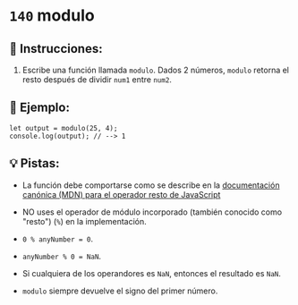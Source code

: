 # `140` modulo

## 📝 Instrucciones:

1. Escribe una función llamada `modulo`. Dados 2 números, `modulo` retorna el resto después de dividir `num1` entre `num2`.

## 📎 Ejemplo:

```Js
let output = modulo(25, 4);
console.log(output); // --> 1
```

## 💡 Pistas:

+ La función debe comportarse como se describe en la [documentación canónica (MDN) para el operador resto de JavaScript](https://developer.mozilla.org/es/docs/Web/JavaScript/Reference/Operators/Remainder)

+ NO uses el operador de módulo incorporado (también conocido como "resto") (`%`) en la implementación.

+ `0 % anyNumber = 0`.

+ `anyNumber % 0 = NaN`.

+ Si cualquiera de los operandores es `NaN`, entonces el resultado es `NaN`.

+ `modulo` siempre devuelve el signo del primer número.

